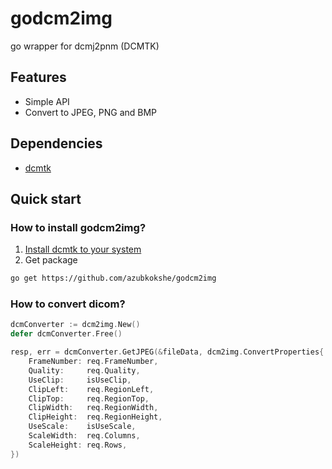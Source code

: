 # godcm2img

go wrapper for dcmj2pnm (DCMTK)

## Features
* Simple API
* Convert to JPEG, PNG and BMP

## Dependencies
* [dcmtk](https://github.com/DCMTK/dcmtk)

## Quick start
### How to install godcm2img?

1. [Install dcmtk to your system](https://github.com/DCMTK/dcmtk/blob/master/INSTALL)
2. Get package
```bash
go get https://github.com/azubkokshe/godcm2img
```

### How to convert dicom?
```go
dcmConverter := dcm2img.New()
defer dcmConverter.Free()

resp, err = dcmConverter.GetJPEG(&fileData, dcm2img.ConvertProperties{
    FrameNumber: req.FrameNumber,
    Quality:     req.Quality,
    UseClip:     isUseClip,
    ClipLeft:    req.RegionLeft,
    ClipTop:     req.RegionTop,
    ClipWidth:   req.RegionWidth,
    ClipHeight:  req.RegionHeight,
    UseScale:    isUseScale,
    ScaleWidth:  req.Columns,
    ScaleHeight: req.Rows,
})
```

